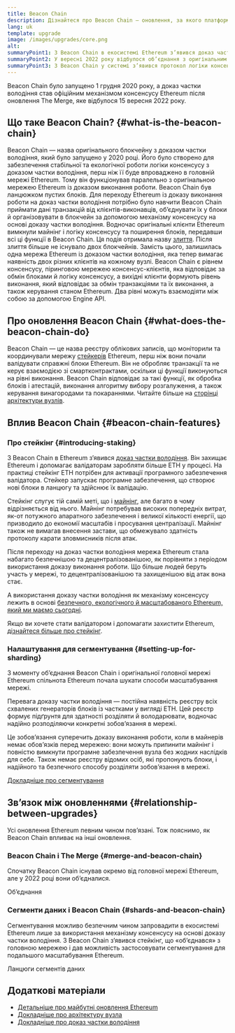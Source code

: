 ```yaml
---
title: Beacon Chain
description: Дізнайтеся про Beacon Chain — оновлення, за якого платформа Ethereum перейшла на модель доказу частки.
lang: uk
template: upgrade
image: /images/upgrades/core.png
alt:
summaryPoint1: З Beacon Chain в екосистемі Ethereum з’явився доказ частки володіння.
summaryPoint2: У вересні 2022 року відбулося об’єднання з оригінальним ланцюжком Ethereum, що ґрунтувався на доказі виконання роботи.
summaryPoint3: З Beacon Chain у системі з’явився протокол логіки консенсусу та обміну блоками, який наразі захищає Ethereum.
---
```


<UpgradeStatus isShipped dateKey="page-upgrades:page-upgrades-beacon-date">
  Beacon Chain було запущено 1 грудня 2020 року, а доказ частки володіння став офіційним механізмом консенсусу Ethereum після оновлення The Merge, яке відбулося 15 вересня 2022 року.
</UpgradeStatus>

## Що таке Beacon Chain? {#what-is-the-beacon-chain}

Beacon Chain — назва оригінального блокчейну з доказом частки володіння, який було запущено у 2020 році. Його було створено для забезпечення стабільної та екологічної роботи логіки консенсусу з доказом частки володіння, перш ніж її буде впроваджено в головній мережі Ethereum. Тому він функціонував паралельно з оригінальною мережею Ethereum із доказом виконання роботи. Beacon Chain був ланцюжком пустих блоків. Для переходу Ethereum із доказу виконання роботи на доказ частки володіння потрібно було навчити Beacon Chain приймати дані транзакцій від клієнтів-виконавців, об’єднувати їх у блоки й організовувати в блокчейн за допомогою механізму консенсусу на основі доказу частки володіння. Водночас оригінальні клієнти Ethereum вимкнули майнінг і логіку консенсусу та поширення блоків, передавши всі ці функції в Beacon Chain. Ця подія отримала назву [злиття](/roadmap/merge/). Після злиття більше не існувало двох блокчейнів. Замість цього, залишилась одна мережа Ethereum із доказом частки володіння, яка тепер вимагає наявність двох різних клієнтів на кожному вузлі. Beacon Chain є рівнем консенсусу, піринговою мережею консенсус-клієнтів, яка відповідає за обмін блоками й логіку консенсусу, а вихідні клієнти формують рівень виконання, який відповідає за обмін транзакціями та їх виконання, а також керування станом Ethereum. Два рівні можуть взаємодіяти між собою за допомогою Engine API.

## Про оновлення Beacon Chain {#what-does-the-beacon-chain-do}

Beacon Chain — це назва реєстру облікових записів, що моніторили та координували мережу [стейкерів](/staking/) Ethereum, перш ніж вони почали валідувати справжні блоки Ethereum. Він не обробляє транзакції та не керує взаємодією зі смартконтрактами, оскільки ці функції виконуються на рівні виконання. Beacon Chain відповідає за такі функції, як обробка блоків і атестацій, виконання алгоритму вибору розгалуження, а також керування винагородами та покараннями. Читайте більше на [сторінці архітектури вузлів](/developers/docs/nodes-and-clients/node-architecture/#node-comparison).

## Вплив Beacon Chain {#beacon-chain-features}

### Про стейкінг {#introducing-staking}

З Beacon Chain в Ethereum з’явився [доказ частки володіння](/developers/docs/consensus-mechanisms/pos/). Він захищає Ethereum і допомагає валідаторам заробляти більше ETH у процесі. На практиці стейкінг ETH потрібен для активації програмного забезпечення валідатора. Стейкер запускає програмне забезпечення, що створює нові блоки в ланцюгу та здійснює їх валідацію.

Стейкінг слугує тій самій меті, що і [майнінг](/developers/docs/consensus-mechanisms/pow/mining/), але багато в чому відрізняється від нього. Майнінг потребував високих попередніх витрат, як-от потужного апаратного забезпечення і великої кількості енергії, що призводило до економії масштабів і просування централізації. Майнінг також не вимагав внесення застави, що обмежувало здатність протоколу карати зловмисників після атак.

Після переходу на доказ частки володіння мережа Ethereum стала набагато безпечнішою та децентралізованішою, як порівняти з періодом використання доказу виконання роботи. Що більше людей беруть участь у мережі, то децентралізованішою та захищенішою від атак вона стає.

А використання доказу частки володіння як механізму консенсусу лежить в основі [безпечного, екологічного й масштабованого Ethereum, який ми маємо сьогодні](/roadmap/vision/).

<Alert variant="update">
<AlertEmoji text=":money_bag:"/>
<AlertContent>
<AlertDescription>
  Якщо ви хочете стати валідатором і допомагати захистити Ethereum, <a href="/staking/">дізнайтеся більше про стейкінг</a>.
</AlertDescription>
</AlertContent>
</Alert>

### Налаштування для сегментування {#setting-up-for-sharding}

З моменту об’єднання Beacon Chain і оригінальної головної мережі Ethereum спільнота Ethereum почала шукати способи масштабування мережі.

Перевага доказу частки володіння — постійна наявність реєстру всіх схвалених генераторів блоків із частками у вигляді ETH. Цей реєстр формує підґрунтя для здатності розділяти й володарювати, водночас надійно розподіляючи конкретні зобов’язання в мережі.

Це зобов’язання суперечить доказу виконання роботи, коли в майнерів немає обов’язків перед мережею: вони можуть припинити майнінг і повністю вимкнути програмне забезпечення вузла без жодних наслідків для себе. Також немає реєстру відомих осіб, які пропонують блоки, і надійного та безпечного способу розділяти зобов’язання в мережі.

[Докладніше про сегментування](/roadmap/danksharding/)

## Зв’язок між оновленнями {#relationship-between-upgrades}

Усі оновлення Ethereum певним чином пов’язані. Тож пояснимо, як Beacon Chain впливає на інші оновлення.

### Beacon Chain і The Merge {#merge-and-beacon-chain}

Спочатку Beacon Chain існував окремо від головної мережі Ethereum, але у 2022 році вони об’єдналися.

<ButtonLink href="/roadmap/merge/">
  Об’єднання
</ButtonLink>

### Сегменти даних і Beacon Chain {#shards-and-beacon-chain}

Сегментування можливо безпечним чином запровадити в екосистемі Ethereum лише за використання механізму консенсусу на основі доказу частки володіння. З Beacon Chain з’явився стейкінг, що «об’єднався» з головною мережею і дав можливість застосовувати сегментування для подальшого масштабування Ethereum.

<ButtonLink href="/roadmap/danksharding/">
  Ланцюги сегментів даних
</ButtonLink>

## Додаткові матеріали

- [Детальніше про майбутні оновлення Ethereum](/roadmap/vision)
- [Докладніше про архітектуру вузла](/developers/docs/nodes-and-clients/node-architecture)
- [Докладніше про доказ частки володіння](/developers/docs/consensus-mechanisms/pos)
